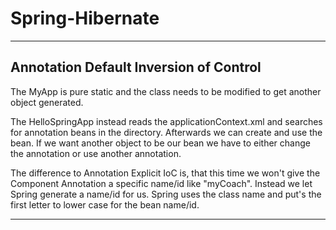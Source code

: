 # Spring-Hibernate

---

## Annotation Default Inversion of Control

The MyApp is pure static and the class needs to be modified to get another object generated.

The HelloSpringApp instead reads the applicationContext.xml and searches for annotation beans in the directory. Afterwards we can create and use the bean. If we want another object to be our bean we have to either change the annotation or use another annotation.

The difference to Annotation Explicit IoC is, that this time we won't give the Component Annotation a specific name/id like "myCoach". Instead we let Spring generate a name/id for us. Spring uses the class name and put's the first letter to lower case for the bean name/id.

---